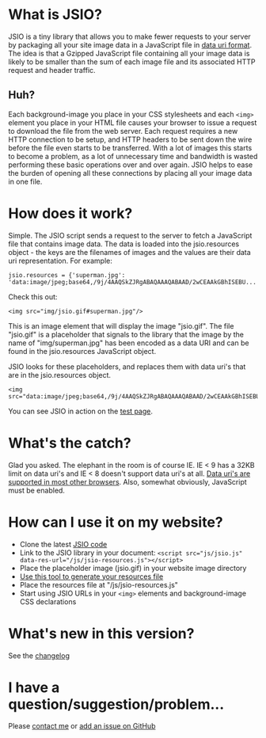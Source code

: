 What is JSIO?
=============

JSIO is a tiny library that allows you to make fewer requests to your server by packaging all your site image data in a JavaScript file in [data uri format](http://en.wikipedia.org/wiki/Data_URI_scheme). The idea is that a Gzipped JavaScript file containing all your image data is likely to be smaller than the sum of each image file and its associated HTTP request and header traffic.

Huh?
----

Each background-image you place in your CSS stylesheets and each `<img>` element you place in your HTML file causes your browser to issue a request to download the file from the web server. Each request requires a new HTTP connection to be setup, and HTTP headers to be sent down the wire before the file even starts to be transferred. With a lot of images this starts to become a problem, as a lot of unnecessary time and bandwidth is wasted performing these basic operations over and over again. JSIO helps to ease the burden of opening all these connections by placing all your image data in one file.


How does it work?
=================

Simple. The JSIO script sends a request to the server to fetch a JavaScript file that contains image data. The data is loaded into the jsio.resources object - the keys are the filenames of images and the values are their data uri representation. For example:

	jsio.resources = {'superman.jpg': 'data:image/jpeg;base64,/9j/4AAQSkZJRgABAQAAAQABAAD/2wCEAAkGBhISEBU...'};

Check this out:

	<img src="img/jsio.gif#superman.jpg"/>

This is an image element that will display the image &quot;jsio.gif&quot;. The file &quot;jsio.gif&quot; is a placeholder that signals to the library that the image by the name of &quot;img/superman.jpg&quot; has been encoded as a data URI and can be found in the jsio.resources JavaScript object.

JSIO looks for these placeholders, and replaces them with data uri's that are in the jsio.resources object.

	<img src="data:image/jpeg;base64,/9j/4AAQSkZJRgABAQAAAQABAAD/2wCEAAkGBhISEBU..."/>

You can see JSIO in action on the [test page](http://alanshaw.github.com/JavaScript-Image-Optimiser/test.html).

What's the catch?
=================

Glad you asked. The elephant in the room is of course IE. IE < 9 has a 32KB limit on data uri's and IE < 8 doesn't support data uri's at all. [Data uri's are supported in most other browsers](http://en.wikipedia.org/wiki/Data_URI_scheme#Web_browser_support). Also, somewhat obviously, JavaScript must be enabled.

How can I use it on my website?
===============================

- Clone the latest [JSIO code](https://github.com/alanshaw/JavaScript-Image-Optimiser/)
- Link to the JSIO library in your document: `<script src="js/jsio.js" data-res-url="/js/jsio-resources.js"></script>`
- Place the placeholder image (jsio.gif) in your website image directory
- [Use this tool to generate your resources file](http://alanshaw.github.com/JavaScript-Image-Optimiser/to-data-url.html)
- Place the resources file at "/js/jsio-resources.js"
- Start using JSIO URLs in your `<img>` elements and background-image CSS declarations


What's new in this version?
===========================

See the [changelog](https://github.com/alanshaw/JavaScript-Image-Optimiser/blob/master/CHANGELOG)

I have a question/suggestion/problem...
=======================================

Please [contact me](http://freestyle-developments.co.uk/contact) or [add an issue on GitHub](https://github.com/alanshaw/JavaScript-Image-Optimiser/issues)